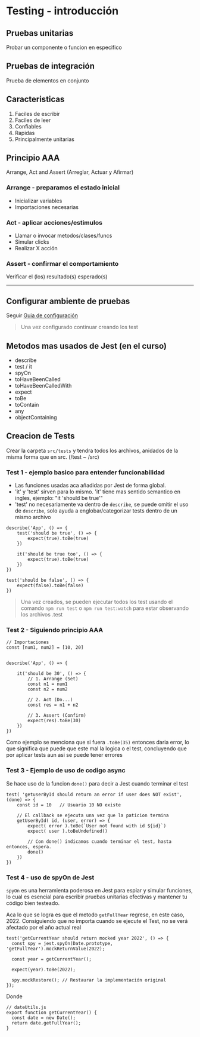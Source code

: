# Testing - introducción

## Pruebas unitarias
Probar un componente o funcion en especifico


## Pruebas de integración
Prueba de elementos en conjunto


## Caracteristicas
1. Faciles de escribir
2. Faciles de leer
3. Confiables
4. Rapidas
5. Principalmente unitarias


## Principio AAA
Arrange, Act and Assert (Arreglar, Actuar y Afirmar)

### Arrange - preparamos el estado inicial
- Inicializar variables
- Importaciones necesarias

### Act - aplicar acciones/estimulos
- Llamar o invocar  metodos/clases/funcs
- Simular clicks
- Realizar X acción

### Assert - confirmar el comportamiento
Verificar el (los) resultado(s) esperado(s) 

---
## Configurar ambiente de pruebas
Seguir [Guia de configuración](https://gist.github.com/Klerith/98d7b1bc0f1525e892f260813cad1007) 

> Una vez configurado continuar creando los test

## Metodos mas usados de Jest (en el curso)
- describe
- test / it
- spyOn
- toHaveBeenCalled
- toHaveBeenCalledWith
- expect
- toBe
- toContain
- any
- objectContaining

## Creacion de Tests
Crear la carpeta `src/tests` y tendra todos los archivos, anidados de la misma forma que en src. (/test ~ /src)

### Test 1 - ejemplo basico para entender funcionabilidad
- Las funciones usadas aca añadidas por Jest de forma global.
- 'it' y 'test' sirven para lo mismo. 'it' tiene mas sentido semantico en ingles, ejemplo: "it 'should be true'"
- 'test' no necesariamente va dentro de `describe`, se puede omitir el uso de `describe`, solo ayuda a englobar/categorizar tests dentro de un mismo archivo

```TS
describe('App', () => {
    test('should be true', () => {
        expect(true).toBe(true)
    })

    it('should be true too', () => {
        expect(true).toBe(true)
    })
})

test('should be false', () => {
    expect(false).toBe(false)
})
```

> Una vez creados, se pueden ejecutar todos los test usando el comando `npm run test` o `npm run test:watch` para estar observando los archivos .test 

### Test 2 - Siguiendo principio AAA

```TS
// Importaciones 
const [num1, num2] = [10, 20]


describe('App', () => {

    it('should be 30', () => {
        // 1. Arrange (Set)
        const n1 = num1
        const n2 = num2

        // 2. Act (Do...)
        const res = n1 + n2

        // 3. Assert (Confirm)
        expect(res).toBe(30)
    })
})
```

Como ejemplo se menciona que si fuera `.toBe(35)` entonces daria error, lo que significa que puede que este mal la logica o el test, concluyendo que por aplicar tests aun asi se puede tener errores

### Test 3 - Ejemplo de uso de codigo async
Se hace uso de la funcion `done()` para decir a Jest cuando terminar el test

```TS
test( 'getuserById should return an error if user does NOT exist', (done) => {
    const id = 10   // Usuario 10 NO existe

    // El callback se ejecuta una vez que la paticion termina
    getUserById( id, (user, error) => {
        expect( error ).toBe(`User not found with id ${id}`)
        expect( user ).toBeUndefined()

        // Con done() indicamos cuando terminar el test, hasta entonces, espera.
        done()
    })
})
```

### Test 4 - uso de spyOn de Jest
`spyOn` es una herramienta poderosa en Jest para espiar y simular funciones, lo cual es esencial para escribir pruebas unitarias efectivas y mantener tu código bien testeado.

Aca lo que se logra es que el metodo `getFullYear` regrese, en este caso, 2022. Consiguiendo que no importa cuando se ejecute el Test, no se verá afectado por el año actual real

```TS
test('getCurrentYear should return mocked year 2022', () => {
  const spy = jest.spyOn(Date.prototype, 'getFullYear').mockReturnValue(2022);

  const year = getCurrentYear();

  expect(year).toBe(2022);

  spy.mockRestore(); // Restaurar la implementación original
});
```

Donde 

```TS
// dateUtils.js
export function getCurrentYear() {
  const date = new Date();
  return date.getFullYear();
}
```